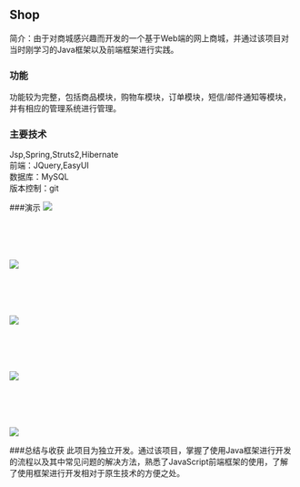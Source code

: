 ## Shop  
简介：由于对商城感兴趣而开发的一个基于Web端的网上商城，并通过该项目对当时刚学习的Java框架以及前端框架进行实践。   

### 功能    
功能较为完整，包括商品模块，购物车模块，订单模块，短信/邮件通知等模块，并有相应的管理系统进行管理。

### 主要技术    
Jsp,Spring,Struts2,Hibernate  
前端：JQuery,EasyUI  
数据库：MySQL  
版本控制：git

 

###演示
![](http://ww1.sinaimg.cn/large/006pWyi6gy1fdfs0y8pzrj312h0ktahk) <br/><br/><br/><br/><br/>

![](http://ww1.sinaimg.cn/large/006pWyi6gy1fdfs1azgayj30yh0lf4hj) <br/><br/><br/><br/><br/>


![](http://ww1.sinaimg.cn/large/006pWyi6gy1fdfs1yp4h7j30z70laapa) <br/><br/><br/><br/><br/>  


![](http://ww1.sinaimg.cn/large/006pWyi6gy1fdfs1knbrrj30xm0legnx) <br/><br/><br/><br/><br/>  


![](http://ww1.sinaimg.cn/large/006pWyi6gy1fdfs22x99vj31030lc0uk) <br/>

###总结与收获
此项目为独立开发。通过该项目，掌握了使用Java框架进行开发的流程以及其中常见问题的解决方法，熟悉了JavaScript前端框架的使用，了解了使用框架进行开发相对于原生技术的方便之处。
